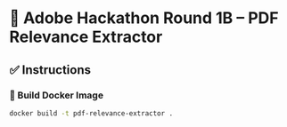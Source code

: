# 📘 Adobe Hackathon Round 1B – PDF Relevance Extractor

## ✅ Instructions

### 🔧 Build Docker Image
```bash
docker build -t pdf-relevance-extractor .
